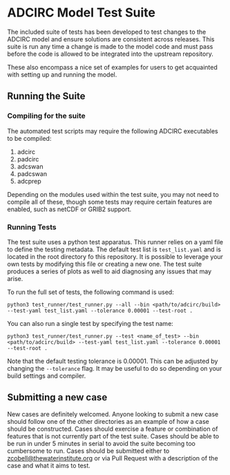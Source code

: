# ADCIRC Model Test Suite
The included suite of tests has been developed to test changes to the ADCIRC model and ensure solutions are consistent across releases. This suite is run any time a change is made to the model code and must pass before the code is allowed to be integrated into the upstream repository.

These also encompass a nice set of examples for users to get acquainted with setting up and running the model.

## Running the Suite
### Compiling for the suite
The automated test scripts may require the following ADCIRC executables to be compiled:
  1. adcirc
  2. padcirc
  3. adcswan
  4. padcswan
  5. adcprep

Depending on the modules used within the test suite, you may not need to compile all of these, 
though some tests may require certain features are enabled, such as netCDF or GRIB2 support.

### Running Tests
The test suite uses a python test apparatus. This runner relies on a yaml file to define the testing metadata.
The default test list is `test_list.yaml` and is located in the root directory fo this repository. It is possible
to leverage your own tests by modifying this file or creating a new one. The test suite produces a series of plots
as well to aid diagnosing any issues that may arise.

To run the full set of tests, the following command is used:
```
python3 test_runner/test_runner.py --all --bin <path/to/adcirc/build> --test-yaml test_list.yaml --tolerance 0.00001 --test-root .
```

You can also run a single test by specifying the test name:
```
python3 test_runner/test_runner.py --test <name_of_test> --bin <path/to/adcirc/build> --test-yaml test_list.yaml --tolerance 0.00001 --test-root .
```

Note that the default testing tolerance is 0.00001. This can be adjusted by changing the `--tolerance` flag. It may be
useful to do so depending on your build settings and compiler. 

## Submitting a new case
New cases are definitely welcomed. Anyone looking to submit a new case should follow one of the other directories as 
an example of how a case should be constructed. Cases should exercise a feature or combination of features that is 
not currently part of the test suite. Cases should be able to be run in under 5 minutes in serial to avoid the suite 
becoming too cumbersome to run. Cases should be submitted either to zcobell@thewaterinstitute.org or via Pull Request 
with a description of the case and what it aims to test.
